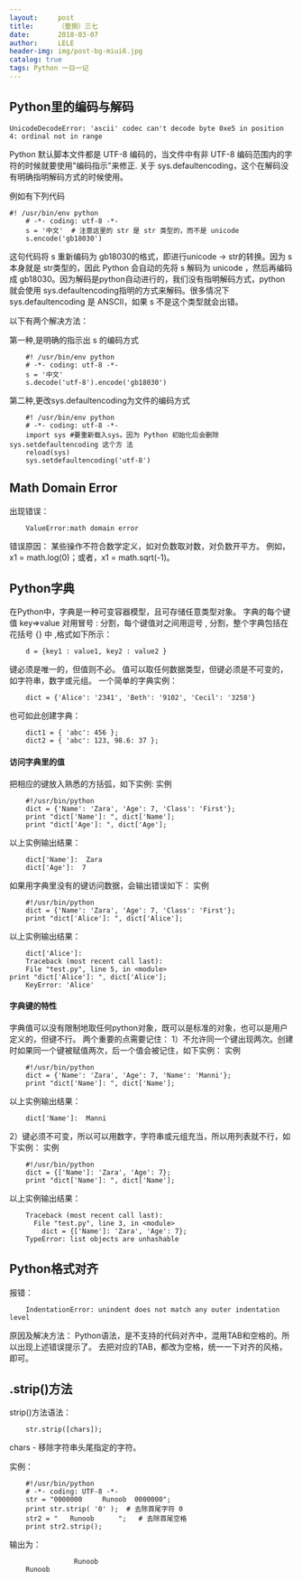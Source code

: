 ```yaml
---
layout:     post
title:      （壹捌）三七
date:       2018-03-07
author:     LELE
header-img: img/post-bg-miui6.jpg
catalog: true
tags: Python 一日一记
---
```


## Python里的编码与解码
  
    UnicodeDecodeError: 'ascii' codec can't decode byte 0xe5 in position 4: ordinal not in range
  
Python 默认脚本文件都是 UTF-8 编码的，当文件中有非 UTF-8 编码范围内的字符的时候就要使用"编码指示"来修正. 关于 sys.defaultencoding，这个在解码没有明确指明解码方式的时候使用。

例如有下列代码
  
    #! /usr/bin/env python   
		# -*- coding: utf-8 -*-   
		s = '中文'  # 注意这里的 str 是 str 类型的，而不是 unicode   
		s.encode('gb18030')    
  
这句代码将 s 重新编码为 gb18030的格式，即进行unicode -> str的转换。因为 s 本身就是 str类型的，因此 Python 会自动的先将 s 解码为 unicode ，然后再编码成 gb18030。因为解码是python自动进行的，我们没有指明解码方式，python 就会使用 sys.defaultencoding指明的方式来解码。很多情况下 sys.defaultencoding 是 ANSCII，如果 s 不是这个类型就会出错。

以下有两个解决方法：

第一种,是明确的指示出 s 的编码方式

		#! /usr/bin/env python 
		# -*- coding: utf-8 -*- 
		s = '中文' 
		s.decode('utf-8').encode('gb18030') 
第二种,更改sys.defaultencoding为文件的编码方式

		#! /usr/bin/env python 
		# -*- coding: utf-8 -*- 
		import sys #要重新载入sys。因为 Python 初始化后会删除 sys.setdefaultencoding 这个方 法
		reload(sys) 
		sys.setdefaultencoding('utf-8')

## Math Domain Error
出现错误：
		
		ValueError:math domain error

错误原因：
某些操作不符合数学定义，如对负数取对数，对负数开平方。
例如，x1 = math.log(0)；或者，x1 = math.sqrt(-1)。

## Python字典
在Python中，字典是一种可变容器模型，且可存储任意类型对象。
字典的每个键值 key=>value 对用冒号 : 分割，每个键值对之间用逗号 , 分割，整个字典包括在花括号 {} 中 ,格式如下所示：

		d = {key1 : value1, key2 : value2 }
		
键必须是唯一的，但值则不必。
值可以取任何数据类型，但键必须是不可变的，如字符串，数字或元组。
一个简单的字典实例：

		dict = {'Alice': '2341', 'Beth': '9102', 'Cecil': '3258'}
		
也可如此创建字典：

		dict1 = { 'abc': 456 };
		dict2 = { 'abc': 123, 98.6: 37 };
		
#### 访问字典里的值
把相应的键放入熟悉的方括弧，如下实例:
实例

		#!/usr/bin/python
		dict = {'Name': 'Zara', 'Age': 7, 'Class': 'First'};
		print "dict['Name']: ", dict['Name'];
		print "dict['Age']: ", dict['Age'];
		
以上实例输出结果：

		dict['Name']:  Zara
		dict['Age']:  7
		
如果用字典里没有的键访问数据，会输出错误如下：
实例

		#!/usr/bin/python
		dict = {'Name': 'Zara', 'Age': 7, 'Class': 'First'};
		print "dict['Alice']: ", dict['Alice'];
		
以上实例输出结果：

		dict['Alice']: 
		Traceback (most recent call last):
  		File "test.py", line 5, in <module>
    print "dict['Alice']: ", dict['Alice'];
		KeyError: 'Alice'

#### 字典键的特性
字典值可以没有限制地取任何python对象，既可以是标准的对象，也可以是用户定义的，但键不行。
两个重要的点需要记住：
1）不允许同一个键出现两次。创建时如果同一个键被赋值两次，后一个值会被记住，如下实例：
实例

		#!/usr/bin/python
		dict = {'Name': 'Zara', 'Age': 7, 'Name': 'Manni'};
		print "dict['Name']: ", dict['Name'];
		
以上实例输出结果：

		dict['Name']:  Manni
		
2）键必须不可变，所以可以用数字，字符串或元组充当，所以用列表就不行，如下实例：
实例

		#!/usr/bin/python
		dict = {['Name']: 'Zara', 'Age': 7};
		print "dict['Name']: ", dict['Name'];
		
以上实例输出结果：

		Traceback (most recent call last):
		  File "test.py", line 3, in <module>
		    dict = {['Name']: 'Zara', 'Age': 7};
		TypeError: list objects are unhashable
		
## Python格式对齐
报错：

		IndentationError: unindent does not match any outer indentation level
		
原因及解决方法：
	Python语法，是不支持的代码对齐中，混用TAB和空格的。所以出现上述错误提示了。
	去把对应的TAB，都改为空格，统一一下对齐的风格，即可。
	 
## .strip()方法
strip()方法语法：

		str.strip([chars]);

chars - 移除字符串头尾指定的字符。

实例：

		#!/usr/bin/python
		# -*- coding: UTF-8 -*- 
		str = "0000000     Runoob  0000000"; 
		print str.strip( '0' );  # 去除首尾字符 0
		str2 = "   Runoob      ";   # 去除首尾空格
		print str2.strip();
		
输出为：

		            Runoob  
		Runoob

